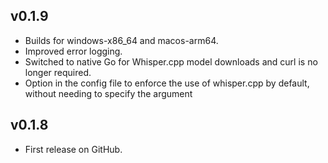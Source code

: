 ## v0.1.9

-   Builds for windows-x86_64 and macos-arm64.
-   Improved error logging.
-   Switched to native Go for Whisper.cpp model downloads and curl is no longer required.
-   Option in the config file to enforce the use of whisper.cpp by default, without needing to specify the argument

## v0.1.8

-   First release on GitHub.
